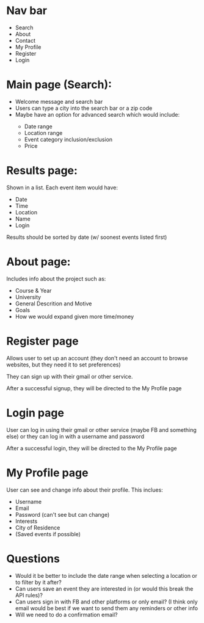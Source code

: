 
# Nav bar
<ul>
  <li>Search</li>
  <li>About</li>
  <li>Contact</li>
  <li>My Profile</li>
  <li>Register</li>
  <li>Login</li>
  </ul>


# Main page (Search):
<ul>
  <li>Welcome message and search bar</li>
  <li>Users can type a city into the search bar or a zip code</li>
  <li>Maybe have an option for advanced search which would include:</li>
  <ul>
    <li> Date range </li>
    <li> Location range </li>
    <li> Event category inclusion/exclusion </li>
    <li> Price </li>
  </ul>

  </ul>

# Results page:
Shown in a list. Each event item would have:
<ul>
  <li>Date</li>
  <li>Time</li>
  <li>Location</li>
  <li>Name</li>
  <li>Login</li>
  </ul>
  
Results should be sorted by date (w/ soonest events listed first)


# About page:
Includes info about the project such as:

<ul>
  <li>Course & Year</li>
  <li>University</li>
  <li>General Descrition and Motive</li>
  <li>Goals</li>
  <li>How we would expand given more time/money</li>
  </ul>
  
 # Register page
 Allows user to set up an account (they don't need an account to browse websites, but they need it to set preferences)
 
 They can sign up with their gmail or other service.
 
 After a successful signup, they will be directed to the My Profile page
  
 # Login page
 User can log in using their gmail or other service (maybe FB and something else) or
 they can log in with a username and password
 
 After a successful login, they will be directed to the My Profile page
 
 # My Profile page
 User can see and change info about their profile. This inclues:
 <ul>
  <li>Username</li>
  <li>Email</li>
  <li>Password (can't see but can change)</li>
  <li>Interests</li>
  <li>City of Residence</li>
  <li>(Saved events if possible)</li>
  </ul>


# Questions

<ul>
  <li>Would it be better to include the date range when selecting a location or to filter by it after?</li>
  <li>Can users save an event they are interested in (or would this break the API rules)?</li>
  <li>Can users sign in with FB and other platforms or only email? (I think only email would be best if 
    we want to send them any reminders or other info</li>
  <li>Will we need to do a confirmation email?</li>
  </ul>





